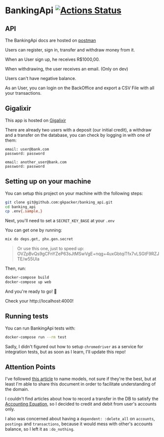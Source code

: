 # BankingApi [![Actions Status](https://github.com/gkpacker/banking_api/workflows/Elixir%20CI/badge.svg)](https://github.com/gkpacker/banking_api/actions)
## API
The BankingApi docs are hosted on [postman](https://documenter.getpostman.com/view/4048367/TVCjwkrU)

Users can register, sign in, transfer and withdraw money from it.

When an User sign up, he receives R$1000,00.

When withdrawing, the user receives an email. (Only on dev)

Users can't have negative balance.

As an User, you can login on the BackOffice and export a CSV File with all your transactions.

## Gigalixir
This app is hosted on [Gigalixir](https://gkpacker-banking-api.gigalixirapp.com/)

There are already two users with a deposit (our initial credit), a withdraw and a transfer on the database, you can check by logging in with one of them:

```
email: user@bank.com
password: password
```
```
email: another_user@bank.com
password: password
```

## Setting up on your machine
You can setup this project on your machine with the following steps:

```bash
git clone git@github.com:gkpacker/banking_api.git
cd banking_api
cp .env{.sample,}
```
Next, you'll need to set a `SECRET_KEY_BASE` at your `.env`

You can get one by running:
```bash
mix do deps.get, phx.gen.secret
```
> Or use this one, just to speed up: OVZpBvQs9gCFnYZeP63sJtMSwVgE+nqg+4uxGbtqiTfx7vLSGtF9RZJTE/w55Ula

Then, run:
```bash
docker-compose build
docker-compose up web
```
And you're ready to go! 🚀

Check your http://localhost:4000!

## Running tests
You can run BankingApi tests with:

```bash
docker-compose run --rm test
```

Sadly, I didn't figured out how to setup `chromedriver` as a service for integration tests, but as soon as I learn, I'll update this repo!

## Attention Points
I've followed [this article](https://beancount.github.io/docs/the_double_entry_counting_method.html#introduction) to name models, not sure if they're the best, but at least I'm able to share this document in order to facilitate understanding of the domain.

I couldn't find articles about how to record a transfer in the DB to satisfy the [Accounting Equation](https://en.wikipedia.org/wiki/Accounting_equation), so I decided to credit and debit from user's accounts only.

I also was concerned about having a `dependent: :delete_all` on `accounts`, `postings` and `transactions`, because it would mess with other's accounts balance, so I left it as `:do_nothing`.
